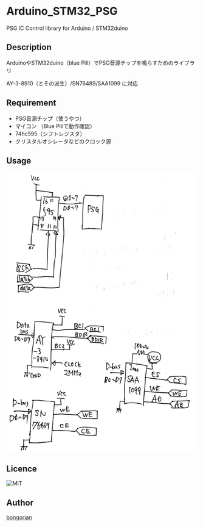 Arduino_STM32_PSG
====

PSG IC Control library for Arduino / STM32duino

## Description

ArduinoやSTM32duino（blue Pill）でPSG音源チップを鳴らすためのライブラリ

AY-3-8910（とその派生）/SN76489/SAA1099 に対応

## Requirement

- PSG音源チップ（使うやつ）
- マイコン （Blue Pillで動作確認）
- 74hc595（シフトレジスタ）
- クリスタルオシレータなどのクロック源

## Usage
![image](./schematics.jpg)

## Licence

![MIT](https://github.com/Bongorian/Arduino_STM32_PSG/blob/master/LICENSE)

## Author

[bongorian](https://github.com/Bongorian)




